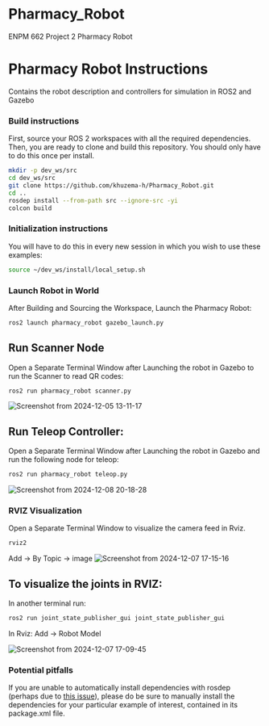 # Pharmacy_Robot
ENPM 662 Project 2 Pharmacy Robot

# Pharmacy Robot Instructions
Contains the robot description and controllers for simulation in ROS2 and Gazebo

### Build instructions

First, source your ROS 2 workspaces with all the required dependencies.
Then, you are ready to clone and build this repository.
You should only have to do this once per install.

```sh
mkdir -p dev_ws/src
cd dev_ws/src
git clone https://github.com/khuzema-h/Pharmacy_Robot.git
cd ..
rosdep install --from-path src --ignore-src -yi
colcon build
```

### Initialization instructions

You will have to do this in every new session in which you wish to use these examples:

```sh
source ~/dev_ws/install/local_setup.sh
```

### Launch Robot in World

After Building and Sourcing the Workspace, Launch the Pharmacy Robot:

```sh
ros2 launch pharmacy_robot gazebo_launch.py
```
## Run Scanner Node

Open a Separate Terminal Window after Launching the robot in Gazebo to run the Scanner to read QR codes:

```sh
ros2 run pharmacy_robot scanner.py
```
![Screenshot from 2024-12-05 13-11-17](https://github.com/user-attachments/assets/76e933a2-a8f4-4c31-a25e-77d2407a179c)
## Run Teleop Controller:

Open a Separate Terminal Window after Launching the robot in Gazebo and run the following node for teleop: 

```sh
ros2 run pharmacy_robot teleop.py
```
![Screenshot from 2024-12-08 20-18-28](https://github.com/user-attachments/assets/29257812-2cc9-4bdd-ad53-7fa47363e69b)

### RVIZ Visualization

Open a Separate Terminal Window to visualize the camera feed in Rviz.


```sh
rviz2
```
Add -> By Topic -> image
![Screenshot from 2024-12-07 17-15-16](https://github.com/user-attachments/assets/1113ee50-6765-4d94-b571-1c5382e9414e)


## To visualize the joints in RVIZ: 

In another terminal run:

```sh
ros2 run joint_state_publisher_gui joint_state_publisher_gui
```
In Rviz:
Add -> Robot Model 

![Screenshot from 2024-12-07 17-09-45](https://github.com/user-attachments/assets/0bbf78a7-9f73-44f3-96ec-b585f3e7ee4a)







### Potential pitfalls

If you are unable to automatically install dependencies with rosdep (perhaps due to [this issue](https://github.com/ros-infrastructure/rosdep/issues/733)), please do be sure to manually install the dependencies for your particular example of interest, contained in its package.xml file.
